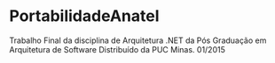# PortabilidadeAnatel
Trabalho Final da disciplina de Arquitetura .NET da Pós Graduação em Arquitetura de Software Distribuído da PUC Minas. 01/2015
